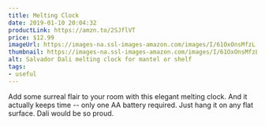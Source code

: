 ```yaml
---
title: Melting Clock
date: 2019-01-10 20:04:32
productLink: https://amzn.to/2SJflVT
price: $12.99
imageUrl: https://images-na.ssl-images-amazon.com/images/I/61OxOnsMfzL._SX679_.jpg
thumbnail: https://images-na.ssl-images-amazon.com/images/I/61OxOnsMfzL._SR600,315_.jpg
alt: Salvador Dali melting clock for mantel or shelf
tags:
- useful
---
```


Add some surreal flair to your room with this elegant melting clock. And it actually keeps time -- only one AA battery required. Just hang it on any flat surface. Dali would be so proud.